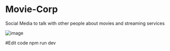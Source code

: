 # Movie-Corp
Social Media to talk with other people about movies and streaming services

![image](https://github.com/user-attachments/assets/d965e0ee-f837-4f5f-bff4-4c37a24e3ea2)

#Edit code
npm run dev

